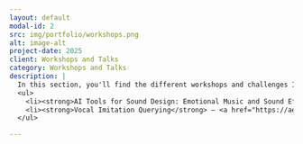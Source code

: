 ```yaml
---
layout: default
modal-id: 2
src: img/portfolio/workshops.png
alt: image-alt
project-date: 2025
client: Workshops and Talks
category: Workshops and Talks
description: |
  In this section, you'll find the different workshops and challenges I've helped organize:
  <ul>
    <li><strong>AI Tools for Sound Design: Emotional Music and Sound Effects in Visual Media</strong> — <a href="https://aesshow.com/skill-building-workshops" target="_blank">AES NY 2024</a></li>
    <li><strong>Vocal Imitation Querying</strong> — <a href="https://aes2.org/events-calendar/2025-aes-international-conference-on-artificial-intelligence-and-machine-learning-for-audio/" target="_blank">AES AIMLA 2025</a></li>
  </ul>

---
```


